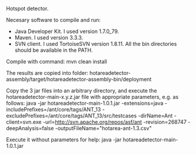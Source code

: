 Hotspot detector.

Necesary software to compile and run:
- Java Developer Kit. I used version 1.7.0_79.
- Maven. I used version 3.3.3.
- SVN client. I used TortoiseSVN version 1.8.11.
All the bin directories should be available in the PATH.

Compile with command:
mvn clean install

The results are copied into folder:
hotareadetector-assembly/target/hotareadetector-assembly-bin/deployment 

Copy the 3 jar files into an arbitrary directory, and execute the hotareadetector-main-x.y.z.jar file with appropriate parameters, e.g. as follows:
java -jar hotareadetector-main-1.0.1.jar -extensions=java -includePrefixes=/ant/core/tags/ANT_13 -excludePrefixes=/ant/core/tags/ANT_13/src/testcases -dirName=Ant -client=svn.exe -url=http://svn.apache.org/repos/asf/ant -revision=268747 -deepAnalysis=false -outputFileName="hotarea-ant-1.3.csv"

Execute it without parameters for help:
java -jar hotareadetector-main-1.0.1.jar
